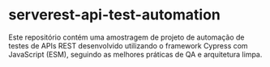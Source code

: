 # serverest-api-test-automation
Este repositório contém uma amostragem de projeto de automação de testes de APIs REST desenvolvido utilizando o framework Cypress com JavaScript (ESM), seguindo as melhores práticas de QA e arquitetura limpa.
